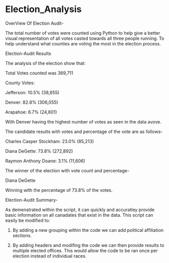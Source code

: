 # Election_Analysis

OverView Of Election Audit-

The total number of votes were counted using Python to help give a better visual representation of all votes casted towards all three people running. To help understand what counties are voting the most in the election process.

Election-Audit Results

The analysis of the election show that:

Total Votes counted was 369,711

County Votes:

Jefferson: 10.5% (38,855)

Denver: 82.8% (306,055)

Arapahoe: 6.7% (24,801)

With Denver having the highest number of votes as seen in the data avove.



The candidate results with votes and percentage of the vote are as follows-

Charles Casper Stockham: 23.0% (85,213)

Diana DeGette: 73.8% (272,892)

Raymon Anthony Doane: 3.1% (11,606)

The winner of the election with vote count and percentage-

Diana DeGette

Winning with the percentage of 73.8% of the votes.


Election-Audit Summary-

As demenstrated within the script, it can quickly and accuratley provide basic information on all canadates that exist in the data. This script can easily be modified to:

1. By adding a new grouping within the code we can add political affiliation sections.

2. By adding headers and modifing the code we can then provide results to multiple elected offices. This would allow the code to be ran once per election instead of individual races.

